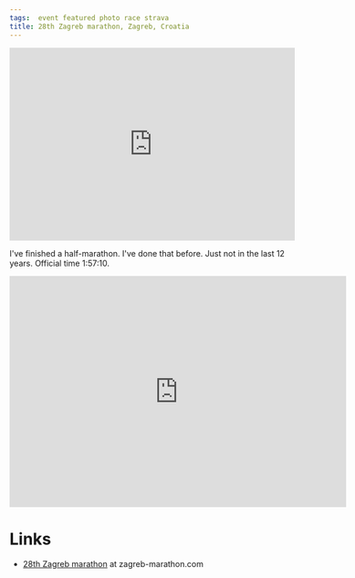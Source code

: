 ```yaml
---
tags:  event featured photo race strava
title: 28th Zagreb marathon, Zagreb, Croatia
---
```

<iframe src="https://www.facebook.com/plugins/post.php?href=https%3A%2F%2Fwww.facebook.com%2Fzeljko.filipin%2Fposts%2F10157694116932290%3A0&width=500" width="500" height="338" style="border:none;overflow:hidden" scrolling="no" frameborder="0" allowTransparency="true" allow="encrypted-media"></iframe>

I've finished a half-marathon. I've done that before. Just not in the last 12 years. Official time 1:57:10.

<iframe height='405' width='590' frameborder='0' allowtransparency='true' scrolling='no' src='https://www.strava.com/activities/2784902484/embed/9affab91984d5c31260caefd5201368e60ad64ba'></iframe>

# Links

- [28th Zagreb marathon](https://www.zagreb-marathon.com/en/) at zagreb-marathon.com

